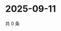 # 2025-09-11

共 0 条

<!-- BEGIN ZHIHUVIDEO -->
<!-- 最后更新时间 Thu Sep 11 2025 12:13:35 GMT+0800 (China Standard Time) -->

<!-- END ZHIHUVIDEO -->
